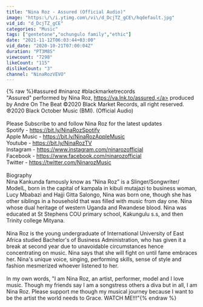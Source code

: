 ```yaml
---
title: "Nina Roz - Assured (Official Audio)"
image: "https:\/\/i.ytimg.com\/vi\/d_DcjTZ_gCE\/hqdefault.jpg"
vid_id: "d_DcjTZ_gCE"
categories: "Music"
tags: ["gentetone","ochungulo family","ethic"]
date: "2021-11-12T06:03:44+03:00"
vid_date: "2020-10-21T07:00:04Z"
duration: "PT3M8S"
viewcount: "7298"
likeCount: "115"
dislikeCount: "3"
channel: "NinaRozVEVO"
---
```

{% raw %}#assured #ninaroz #blackmarketrecords<br />&quot;Assured&quot; performed by Nina Roz, <a rel="nofollow" target="blank" href="https://va.lnk.to/assured,">https://va.lnk.to/assured,</a> produced by Andre On The Beat ©2020 Black Market Records, all right reserved. ℗2020 Black October Music (BMI). (Official Audio)<br /><br />Please Subscribe to and follow Nina Roz for the latest updates <br />Spotify - <a rel="nofollow" target="blank" href="https://bit.ly/NinaRozSpotify">https://bit.ly/NinaRozSpotify</a><br />Apple Music - <a rel="nofollow" target="blank" href="https://bit.ly/NinaRozAppleMusic">https://bit.ly/NinaRozAppleMusic</a><br />Youtube - <a rel="nofollow" target="blank" href="https://bit.ly/NinaRozTV">https://bit.ly/NinaRozTV</a><br />Instagram - <a rel="nofollow" target="blank" href="https://www.instagram.com/ninarozofficial">https://www.instagram.com/ninarozofficial</a><br />Facebook - <a rel="nofollow" target="blank" href="https://www.facebook.com/ninarozofficial">https://www.facebook.com/ninarozofficial</a><br />Twitter - <a rel="nofollow" target="blank" href="https://twitter.com/NinarozMusic">https://twitter.com/NinarozMusic</a><br /><br />Biography<br />Nina Kankunda famously know as “Nina Roz” is a SIinger/Songwriter/ ModelL, born in the capital of kampala in kibuli mutajazi to business woman, Lucy Mbabazi and Hajji Gitta Salongo, Nina was born one, though she has other siblings in a household that was filled with music from day one. Nina whose dual heritage of western Uganda and Rwandese blood. Nina was educated at St Stephens COU primary school, Kakungulu s.s, and then Trinity college Mityana.<br /><br />Nina Roz is the young undergraduate of International University of East Africa studied Bachelor's of Business Administration, who has given it a break at second year due to unavoidable circumstances hence concentrating on music. Nina says that she will fight on until fame embraces her. Nina's unique voice, singing, performing skills, sense of style and fashion mesmerized whoever listened to her.<br /><br />In my own words, &quot;I am Nina Roz, an artist, performer, model and I love music. Though my friends say I am a songstress others a diva but in all, I am Nina Roz. Please support me though my musical journey because I want to be the artist the world needs to Grace. WATCH ME!!!&quot;{% endraw %}

